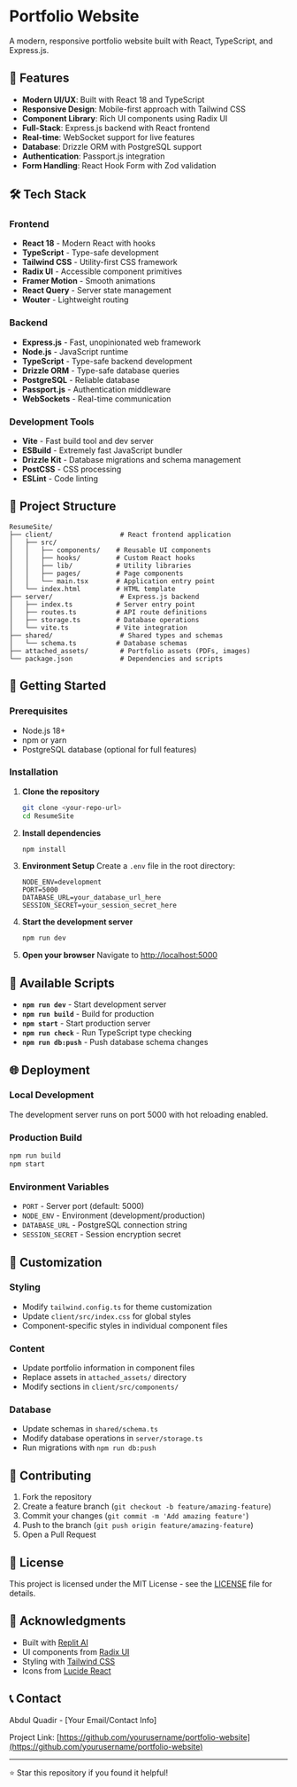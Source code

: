 # Portfolio Website

A modern, responsive portfolio website built with React, TypeScript, and Express.js.

## 🚀 Features

- **Modern UI/UX**: Built with React 18 and TypeScript
- **Responsive Design**: Mobile-first approach with Tailwind CSS
- **Component Library**: Rich UI components using Radix UI
- **Full-Stack**: Express.js backend with React frontend
- **Real-time**: WebSocket support for live features
- **Database**: Drizzle ORM with PostgreSQL support
- **Authentication**: Passport.js integration
- **Form Handling**: React Hook Form with Zod validation

## 🛠️ Tech Stack

### Frontend
- **React 18** - Modern React with hooks
- **TypeScript** - Type-safe development
- **Tailwind CSS** - Utility-first CSS framework
- **Radix UI** - Accessible component primitives
- **Framer Motion** - Smooth animations
- **React Query** - Server state management
- **Wouter** - Lightweight routing

### Backend
- **Express.js** - Fast, unopinionated web framework
- **Node.js** - JavaScript runtime
- **TypeScript** - Type-safe backend development
- **Drizzle ORM** - Type-safe database queries
- **PostgreSQL** - Reliable database
- **Passport.js** - Authentication middleware
- **WebSockets** - Real-time communication

### Development Tools
- **Vite** - Fast build tool and dev server
- **ESBuild** - Extremely fast JavaScript bundler
- **Drizzle Kit** - Database migrations and schema management
- **PostCSS** - CSS processing
- **ESLint** - Code linting

## 📁 Project Structure

```
ResumeSite/
├── client/                 # React frontend application
│   ├── src/
│   │   ├── components/    # Reusable UI components
│   │   ├── hooks/         # Custom React hooks
│   │   ├── lib/           # Utility libraries
│   │   ├── pages/         # Page components
│   │   └── main.tsx       # Application entry point
│   └── index.html         # HTML template
├── server/                 # Express.js backend
│   ├── index.ts           # Server entry point
│   ├── routes.ts          # API route definitions
│   ├── storage.ts         # Database operations
│   └── vite.ts            # Vite integration
├── shared/                 # Shared types and schemas
│   └── schema.ts          # Database schemas
├── attached_assets/        # Portfolio assets (PDFs, images)
└── package.json            # Dependencies and scripts
```

## 🚀 Getting Started

### Prerequisites

- Node.js 18+ 
- npm or yarn
- PostgreSQL database (optional for full features)

### Installation

1. **Clone the repository**
   ```bash
   git clone <your-repo-url>
   cd ResumeSite
   ```

2. **Install dependencies**
   ```bash
   npm install
   ```

3. **Environment Setup**
   Create a `.env` file in the root directory:
   ```env
   NODE_ENV=development
   PORT=5000
   DATABASE_URL=your_database_url_here
   SESSION_SECRET=your_session_secret_here
   ```

4. **Start the development server**
   ```bash
   npm run dev
   ```

5. **Open your browser**
   Navigate to [http://localhost:5000](http://localhost:5000)

## 📝 Available Scripts

- **`npm run dev`** - Start development server
- **`npm run build`** - Build for production
- **`npm start`** - Start production server
- **`npm run check`** - Run TypeScript type checking
- **`npm run db:push`** - Push database schema changes

## 🌐 Deployment

### Local Development
The development server runs on port 5000 with hot reloading enabled.

### Production Build
```bash
npm run build
npm start
```

### Environment Variables
- `PORT` - Server port (default: 5000)
- `NODE_ENV` - Environment (development/production)
- `DATABASE_URL` - PostgreSQL connection string
- `SESSION_SECRET` - Session encryption secret

## 🎨 Customization

### Styling
- Modify `tailwind.config.ts` for theme customization
- Update `client/src/index.css` for global styles
- Component-specific styles in individual component files

### Content
- Update portfolio information in component files
- Replace assets in `attached_assets/` directory
- Modify sections in `client/src/components/`

### Database
- Update schemas in `shared/schema.ts`
- Modify database operations in `server/storage.ts`
- Run migrations with `npm run db:push`

## 🤝 Contributing

1. Fork the repository
2. Create a feature branch (`git checkout -b feature/amazing-feature`)
3. Commit your changes (`git commit -m 'Add amazing feature'`)
4. Push to the branch (`git push origin feature/amazing-feature`)
5. Open a Pull Request

## 📄 License

This project is licensed under the MIT License - see the [LICENSE](LICENSE) file for details.

## 🙏 Acknowledgments

- Built with [Replit AI](https://replit.com/ai)
- UI components from [Radix UI](https://www.radix-ui.com/)
- Styling with [Tailwind CSS](https://tailwindcss.com/)
- Icons from [Lucide React](https://lucide.dev/)

## 📞 Contact

Abdul Quadir - [Your Email/Contact Info]

Project Link: [https://github.com/yourusername/portfolio-website](https://github.com/yourusername/portfolio-website)

---

⭐ Star this repository if you found it helpful!
